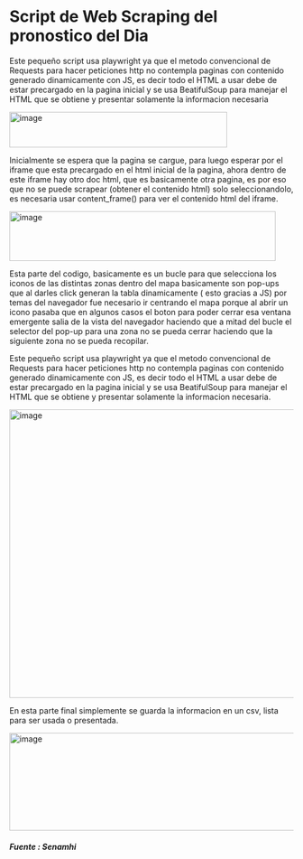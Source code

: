 
# Script de Web Scraping del pronostico del Dia 

Este pequeño script usa playwright ya que el metodo convencional de Requests para hacer peticiones http
no contempla paginas con contenido generado dinamicamente con JS, es decir todo el HTML a usar debe de estar
precargado en la pagina inicial y se usa BeatifulSoup para manejar el HTML que se obtiene y presentar 
solamente la informacion necesaria

<img width="386" height="63" alt="image" src="https://github.com/user-attachments/assets/fd5c8697-05f0-4321-ab71-35ec1a7e8773" />

Inicialmente se espera que la pagina se cargue, para luego esperar por el iframe que esta precargado en el
html inicial de la pagina, ahora dentro de este iframe hay otro doc html, que es basicamente otra pagina,
es por eso que no se puede scrapear (obtener el contenido html) solo seleccionandolo, es necesaria usar
content_frame() para ver el contenido html del iframe. 

<img width="472" height="88" alt="image" src="https://github.com/user-attachments/assets/f180b986-bd2a-414d-915b-beb7c70cb499" />

Esta parte del codigo, basicamente es un bucle para que selecciona los iconos de las distintas zonas dentro del mapa
basicamente son pop-ups que al darles click generan la tabla dinamicamente ( esto gracias a JS) por temas del
navegador fue necesario ir centrando el mapa porque al abrir un icono pasaba que en algunos casos el boton
para poder cerrar esa ventana emergente salia de la vista del navegador haciendo que a mitad del bucle
el selector del pop-up para una zona no se pueda cerrar haciendo que la siguiente zona no se pueda recopilar. 

Este pequeño script usa playwright ya que el metodo convencional de Requests para hacer peticiones http
no contempla paginas con contenido generado dinamicamente con JS, es decir todo el HTML a usar debe de estar
precargado en la pagina inicial y se usa BeatifulSoup para manejar el HTML que se obtiene y presentar 
solamente la informacion necesaria. 

<img width="862" height="511" alt="image" src="https://github.com/user-attachments/assets/586e9950-f244-4eef-b014-8f94f8d22031" />

En esta parte final simplemente se guarda la informacion en un csv, lista para ser usada o presentada. 

<img width="676" height="173" alt="image" src="https://github.com/user-attachments/assets/cdfd1303-ed40-4e52-b138-e42923d32f5d" />

#### *Fuente : Senamhi*
